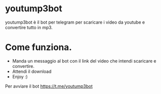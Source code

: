 # youtump3bot
youtump3bot è il bot per telegram per scaricare i video da youtube e convertire tutto in mp3.

# Come funziona.
* Manda un messaggio al bot con il link del video che intendi scaricare e convertire.
* Attendi il download
* Enjoy :)

Per avviare il bot https://t.me/youtump3bot


